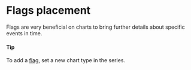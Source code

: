# Flags placement
Flags are very beneficial on charts to bring further details about specific events in time.
#### Tip
To add a [flag](https://api.highcharts.com/highstock/plotOptions.flags), set a new chart type in the series.